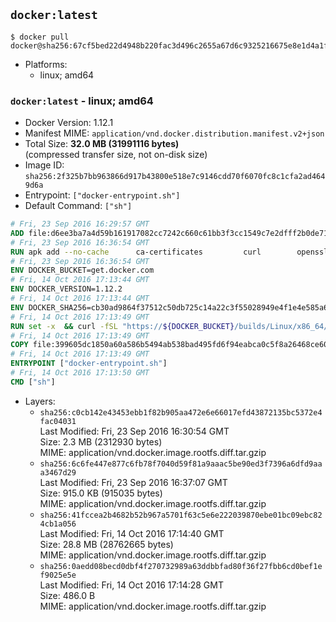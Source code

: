 ## `docker:latest`

```console
$ docker pull docker@sha256:67cf5bed22d4948b220fac3d496c2655a67d6c9325216675e8e1d4a1f44826b1
```

-	Platforms:
	-	linux; amd64

### `docker:latest` - linux; amd64

-	Docker Version: 1.12.1
-	Manifest MIME: `application/vnd.docker.distribution.manifest.v2+json`
-	Total Size: **32.0 MB (31991116 bytes)**  
	(compressed transfer size, not on-disk size)
-	Image ID: `sha256:2f325b7bb963866d917b43800e518e7c9146cdd70f6070fc8c1cfa2ad4649d6a`
-	Entrypoint: `["docker-entrypoint.sh"]`
-	Default Command: `["sh"]`

```dockerfile
# Fri, 23 Sep 2016 16:29:57 GMT
ADD file:d6ee3ba7a4d59b161917082cc7242c660c61bb3f3cc1549c7e2dfff2b0de7104 in / 
# Fri, 23 Sep 2016 16:36:54 GMT
RUN apk add --no-cache 		ca-certificates 		curl 		openssl
# Fri, 23 Sep 2016 16:36:54 GMT
ENV DOCKER_BUCKET=get.docker.com
# Fri, 14 Oct 2016 17:13:44 GMT
ENV DOCKER_VERSION=1.12.2
# Fri, 14 Oct 2016 17:13:44 GMT
ENV DOCKER_SHA256=cb30ad9864f37512c50db725c14a22c3f55028949e4f1e4e585a6b3c624c4b0e
# Fri, 14 Oct 2016 17:13:49 GMT
RUN set -x 	&& curl -fSL "https://${DOCKER_BUCKET}/builds/Linux/x86_64/docker-${DOCKER_VERSION}.tgz" -o docker.tgz 	&& echo "${DOCKER_SHA256} *docker.tgz" | sha256sum -c - 	&& tar -xzvf docker.tgz 	&& mv docker/* /usr/local/bin/ 	&& rmdir docker 	&& rm docker.tgz 	&& docker -v
# Fri, 14 Oct 2016 17:13:49 GMT
COPY file:399605dc1850a60a586b5494ab538bad495fd6f94eabca0c5f8a26468ce6030f in /usr/local/bin/ 
# Fri, 14 Oct 2016 17:13:49 GMT
ENTRYPOINT ["docker-entrypoint.sh"]
# Fri, 14 Oct 2016 17:13:50 GMT
CMD ["sh"]
```

-	Layers:
	-	`sha256:c0cb142e43453ebb1f82b905aa472e6e66017efd43872135bc5372e4fac04031`  
		Last Modified: Fri, 23 Sep 2016 16:30:54 GMT  
		Size: 2.3 MB (2312930 bytes)  
		MIME: application/vnd.docker.image.rootfs.diff.tar.gzip
	-	`sha256:6c6fe447e877c6fb78f7040d59f81a9aaac5be90ed3f7396a6dfd9aaa3467d29`  
		Last Modified: Fri, 23 Sep 2016 16:37:07 GMT  
		Size: 915.0 KB (915035 bytes)  
		MIME: application/vnd.docker.image.rootfs.diff.tar.gzip
	-	`sha256:41fccea2b4682b52b967a5701f63c5e6e222039870ebe01bc09ebc824cb1a056`  
		Last Modified: Fri, 14 Oct 2016 17:14:40 GMT  
		Size: 28.8 MB (28762665 bytes)  
		MIME: application/vnd.docker.image.rootfs.diff.tar.gzip
	-	`sha256:0aedd08becd0dbf4f270732989a63ddbbfad80f36f27fbb6cd0bef1ef9025e5e`  
		Last Modified: Fri, 14 Oct 2016 17:14:28 GMT  
		Size: 486.0 B  
		MIME: application/vnd.docker.image.rootfs.diff.tar.gzip
